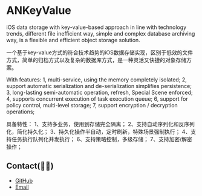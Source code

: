 # ANKeyValue
iOS data storage with key-value-based approach in line with technology trends, different file inefficient way, simple and complex database archiving way, is a flexible and efficient object storage solution.

一个基于key-value方式的符合技术趋势的iOS数据存储实现，区别于低效的文件方式，简单的归档方式以及复杂的数据库方式，是一种灵活又快捷的对象存储方案。

With features:
1, multi-service, using the memory completely isolated;
2, support automatic serialization and de-serialization simplifies persistence;
3, long-lasting semi-automatic operation, refresh, Special Scene enforced;
4, supports concurrent execution of task execution queue;
6, support for policy control, multi-level storage;
7, support encryption / decryption operations;

具备特性：
1、支持多业务，使用到存储完全隔离；
2、支持自动序列化和反序列化，简化持久化；
3、持久化操作半自动，定时刷新，特殊场景强制执行；
4、支持任务执行队列化并发执行；
6、支持策略控制，多级存储；
7、支持加密/解密操作；


## Contact()

- [GitHub](https://github.com/SpringOx)
- [Email](jiachunke@gmail.com)



